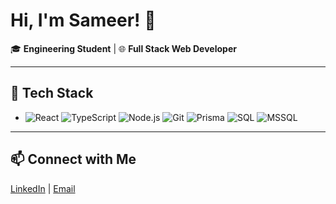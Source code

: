 # Hi, I'm Sameer! 👋  

🎓 **Engineering Student** | 🌐 **Full Stack Web Developer** 

---

## 🔧 Tech Stack  
- ![React](https://img.shields.io/badge/-React-61DAFB?logo=react&logoColor=white&style=flat)  ![TypeScript](https://img.shields.io/badge/-TypeScript-007ACC?logo=typescript&logoColor=white&style=flat)   ![Node.js](https://img.shields.io/badge/-Node.js-339933?logo=node.js&logoColor=white&style=flat)   ![Git](https://img.shields.io/badge/-Git-F05032?logo=git&logoColor=white&style=flat)  ![Prisma](https://img.shields.io/badge/-Prisma-2D3748?logo=prisma&logoColor=white&style=flat)  ![SQL](https://img.shields.io/badge/-SQL-0078D4?logo=microsoft-sql-server&logoColor=white&style=flat)  ![MSSQL](https://img.shields.io/badge/-MSSQL-004B87?logo=microsoft-sql-server&logoColor=white&style=flat)

---

## 📫 Connect with Me  
[LinkedIn](https://www.linkedin.com/in/sameer-ahmed-sameer) | [Email](mailto:sameer.elsweefy@gmail.com)
